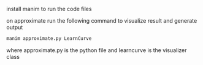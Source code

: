 install manim to run the code files

on approximate run the following command to visualize result and generate output

```bash
manim approximate.py LearnCurve
```

where approximate.py is the python file and learncurve is the visualizer class
